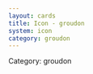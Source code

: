 ```yaml
---
layout: cards
title: Icon - groudon
system: icon
category: groudon
---
```

<div class="alert alert-secondary mb-4"><span class="i18n innerHTML-category">Category: </span><span class="i18n innerHTML-cat-groudon">groudon</span></div>
